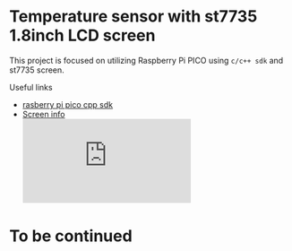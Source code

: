 # Temperature sensor with st7735 1.8inch LCD screen
This project is focused on utilizing Raspberry Pi PICO using `c/c++ sdk` and st7735 screen.

Useful links </br>
* [rasberry pi pico cpp sdk](https://www.raspberrypi.com/documentation/pico-sdk/hardware.html)
* [Screen info](https://www.waveshare.com/wiki/Pico-LCD-1.8) </br>
![](https://www.waveshare.com/w/wsyabkY/wsumkb.php?f=Pico-LCD-1.8-1.jpg&width=300)

# To be continued
